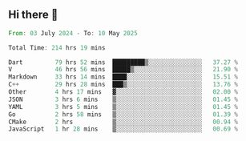 ## Hi there 👋

<!--START_SECTION:waka-->

```rust
From: 03 July 2024 - To: 10 May 2025

Total Time: 214 hrs 19 mins

Dart         79 hrs 52 mins  █████████▒░░░░░░░░░░░░░░░   37.27 %
V            46 hrs 56 mins  █████▒░░░░░░░░░░░░░░░░░░░   21.90 %
Markdown     33 hrs 14 mins  ████░░░░░░░░░░░░░░░░░░░░░   15.51 %
C++          29 hrs 28 mins  ███▒░░░░░░░░░░░░░░░░░░░░░   13.76 %
Other        4 hrs 17 mins   ▓░░░░░░░░░░░░░░░░░░░░░░░░   02.00 %
JSON         3 hrs 6 mins    ▒░░░░░░░░░░░░░░░░░░░░░░░░   01.45 %
YAML         3 hrs 5 mins    ▒░░░░░░░░░░░░░░░░░░░░░░░░   01.45 %
Go           2 hrs 58 mins   ▒░░░░░░░░░░░░░░░░░░░░░░░░   01.39 %
CMake        2 hrs           ▒░░░░░░░░░░░░░░░░░░░░░░░░   00.94 %
JavaScript   1 hr 28 mins    ▒░░░░░░░░░░░░░░░░░░░░░░░░   00.69 %
```

<!--END_SECTION:waka-->

<!--
**mathiskakal/mathiskakal** is a ✨ _special_ ✨ repository because its `README.md` (this file) appears on your GitHub profile.

Here are some ideas to get you started:

- 🔭 I’m currently working on ...
- 🌱 I’m currently learning ...
- 👯 I’m looking to collaborate on ...
- 🤔 I’m looking for help with ...
- 💬 Ask me about ...
- 📫 How to reach me: ...
- 😄 Pronouns: ...
- ⚡ Fun fact: ...
-->
